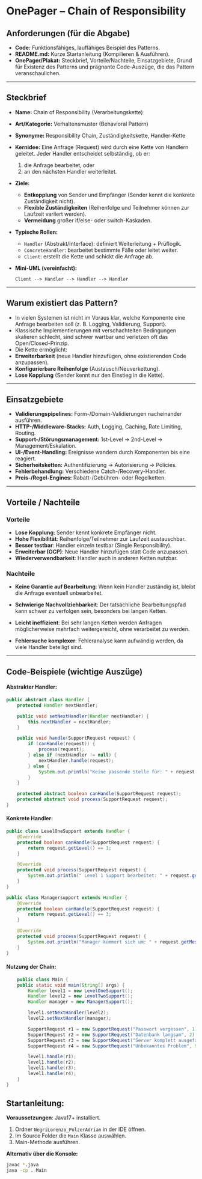 # OnePager – Chain of Responsibility 

## Anforderungen (für die Abgabe)
- **Code:** Funktionsfähiges, lauffähiges Beispiel des Patterns.
- **README.md:** Kurze Startanleitung (Kompilieren & Ausführen).
- **OnePager/Plakat:** Steckbrief, Vorteile/Nachteile, Einsatzgebiete, Grund für Existenz des Patterns und prägnante Code-Auszüge, die das Pattern veranschaulichen.

---

## Steckbrief
- **Name:** Chain of Responsibility (Verarbeitungskette)
- **Art/Kategorie:** Verhaltensmuster (Behavioral Pattern)
- **Synonyme:** Responsibility Chain, Zuständigkeitskette, Handler-Kette
- **Kernidee:** Eine Anfrage (Request) wird durch eine Kette von Handlern geleitet. Jeder Handler entscheidet selbständig, ob er:

  1. die Anfrage bearbeitet, oder  
  2. an den nächsten Handler weiterleitet.


- **Ziele:**
  - **Entkopplung** von Sender und Empfänger (Sender kennt die konkrete Zuständigkeit nicht).
  - **Flexible Zuständigkeiten** (Reihenfolge und Teilnehmer können zur Laufzeit variiert werden).
  - **Vermeidung** großer if/else- oder switch-Kaskaden.


- **Typische Rollen:**
  - `Handler` (Abstrakt/Interface): definiert Weiterleitung + Prüflogik.
  - `ConcreteHandler`: bearbeitet bestimmte Fälle oder leitet weiter.
  - `Client`: erstellt die Kette und schickt die Anfrage ab.


- **Mini-UML (vereinfacht):**

    ` Client --> Handler --> Handler --> Handler `


---

## Warum existiert das Pattern?
- In vielen Systemen ist nicht im Voraus klar, welche Komponente eine Anfrage bearbeiten soll (z. B. Logging, Validierung, Support).
- Klassische Implementierungen mit verschachtelten Bedingungen skalieren schlecht, sind       schwer wartbar und verletzen oft das Open/Closed-Prinzip.
- Die Kette ermöglicht:
- **Erweiterbarkeit** (neue Handler hinzufügen, ohne existierenden Code anzupassen).
- **Konfigurierbare Reihenfolge** (Austausch/Neuverkettung).
- **Lose Kopplung** (Sender kennt nur den Einstieg in die Kette).

---

## Einsatzgebiete
- **Validierungspipelines:** Form-/Domain-Validierungen nacheinander ausführen.
- **HTTP-/Middleware-Stacks:** Auth, Logging, Caching, Rate Limiting, Routing.
- **Support-/Störungsmanagement:** 1st-Level → 2nd-Level → Management/Eskalation.
- **UI-/Event-Handling:** Ereignisse wandern durch Komponenten bis eine reagiert.
- **Sicherheitsketten:** Authentifizierung → Autorisierung → Policies.
- **Fehlerbehandlung:** Verschiedene Catch-/Recovery-Handler.
- **Preis-/Regel-Engines:** Rabatt-/Gebühren- oder Regelketten.

---

## Vorteile / Nachteile
### Vorteile
- **Lose Kopplung**: Sender kennt konkrete Empfänger nicht.
- **Hohe Flexibilität**: Reihenfolge/Teilnehmer zur Laufzeit austauschbar.
- **Besser testbar**: Handler einzeln testbar (Single Responsibility).
- **Erweiterbar (OCP)**: Neue Handler hinzufügen statt Code anzupassen.
- **Wiederverwendbarkeit**: Handler auch in anderen Ketten nutzbar.

### Nachteile 
- **Keine Garantie auf Bearbeitung**: Wenn kein Handler zuständig ist, bleibt die Anfrage eventuell unbearbeitet.

- **Schwierige Nachvollziehbarkeit**: Der tatsächliche Bearbeitungspfad kann schwer zu verfolgen sein, besonders bei langen Ketten.

- **Leicht ineffizient**: Bei sehr langen Ketten werden Anfragen möglicherweise mehrfach weitergereicht, ohne verarbeitet zu werden.

- **Fehlersuche komplexer**: Fehleranalyse kann aufwändig werden, da viele Handler beteiligt sind.

---

## Code-Beispiele (wichtige Auszüge)

#### Abstrakter Handler:

```java
public abstract class Handler {
    protected Handler nextHandler;

    public void setNextHandler(Handler nextHandler) {
        this.nextHandler = nextHandler;
    }

    public void handle(SupportRequest request) {
        if (canHandle(request)) {
            process(request);
        } else if (nextHandler != null) {
            nextHandler.handle(request);
        } else {
            System.out.println("Keine passende Stelle für: " + request.getMessage());
        }
    }

    protected abstract boolean canHandle(SupportRequest request);
    protected abstract void process(SupportRequest request);
}

```


#### Konkrete Handler: 

``` java
public class LevelOneSupport extends Handler {
    @Override
    protected boolean canHandle(SupportRequest request) {
        return request.getLevel() == 1;
    }

    @Override
    protected void process(SupportRequest request) {
        System.out.println(" Level 1 Support bearbeitet: " + request.getMessage());
    }
}
```

``` java 
public class Managersupport extends Handler {
    @Override
    protected boolean canHandle(SupportRequest request) {
        return request.getLevel() == 3;
    }

    @Override
    protected void process(SupportRequest request) {
        System.out.println("Manager kümmert sich um: " + request.getMessage());
    }
}
```


#### Nutzung der Chain: 

``` java 
    public class Main {
    public static void main(String[] args) {
        Handler level1 = new LevelOneSupport();
        Handler level2 = new LevelTwoSupport();
        Handler manager = new ManagerSupport();

        level1.setNextHandler(level2);
        level2.setNextHandler(manager);

        SupportRequest r1 = new SupportRequest("Passwort vergessen", 1);
        SupportRequest r2 = new SupportRequest("Datenbank langsam", 2);
        SupportRequest r3 = new SupportRequest("Server komplett ausgefallen!", 3);
        SupportRequest r4 = new SupportRequest("Unbekanntes Problem", 99);

        level1.handle(r1);
        level1.handle(r2);
        level1.handle(r3);
        level1.handle(r4);
    }
}
```


## Startanleitung: 
**Voraussetzungen**: Java17+ installiert. 

1. Ordner `NegriLorenzo_PolzerAdrian` in der IDE öffnen.
2. Im Source Folder die `Main` Klasse auswählen.
3. Main-Methode ausführen.

**Alternativ über die Konsole:**

```bash
javac *.java
java -cp . Main
```